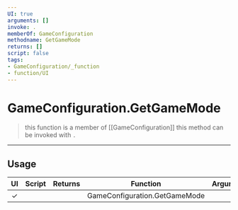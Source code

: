 ```yaml
---
UI: true
arguments: []
invoke: .
memberOf: GameConfiguration
methodname: GetGameMode
returns: []
script: false
tags:
- GameConfiguration/_function
- function/UI
---
```

# GameConfiguration.GetGameMode
> this function is a member of [[GameConfiguration]]
> this method can be invoked with `.`
-----
## Usage
|  UI | Script | Returns | Function | Arguments |
|:---:|:------:|-------:|:--------:|:---------|
|✓| ||GameConfiguration.GetGameMode||
